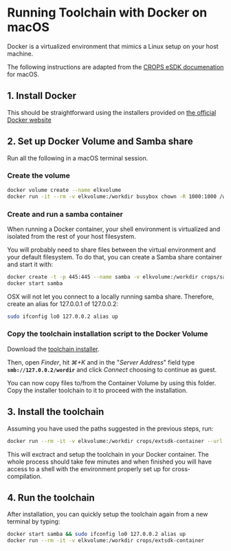 # Running Toolchain with Docker on macOS

Docker is a virtualized environment that mimics a Linux setup on your host machine.

The following instructions are adapted from the [CROPS eSDK documenation](https://github.com/crops/extsdk-container/blob/master/README.md) for macOS.

## 1. Install Docker

This should be straightforward using the installers provided on [the official Docker website](https://docs.docker.com/docker-for-mac/)

## 2. Set up Docker Volume and Samba share

Run all the following in a macOS terminal session.

### Create the volume

```bash
docker volume create --name elkvolume
docker run -it --rm -v elkvolume:/workdir busybox chown -R 1000:1000 /workdir
```

### Create and run a samba container

When running a Docker container, your shell environment is virtualized and isolated from the rest of your host filesystem.

You will probably need to share files between the virtual environment and your default filesystem. To do that, you can create a Samba share container and start it with:

```bash
docker create -t -p 445:445 --name samba -v elkvolume:/workdir crops/samba
docker start samba
```

OSX will not let you connect to a locally running samba share. Therefore, create an alias for 127.0.0.1 of 127.0.0.2:

```bash
sudo ifconfig lo0 127.0.0.2 alias up
```

### Copy the toolchain installation script to the Docker Volume

Download the [toolchain installer](https://github.com/elk-audio/elkpi-sdk/releases/download/v0.1/elk-glibc-x86_64-elk-sika-image-dev-aarch64-raspberrypi3-64-toolchain-1.0.sh).

Then, open _Finder_, hit _⌘+K_ and in the "_Server Address_" field type **`smb://127.0.0.2/wordir`** and click _Connect_ choosing to continue as guest.

You can now copy files to/from the Container Volume by using this folder. Copy the installer toolchain to it to proceed with the installation.

## 3. Install the toolchain

Assuming you have used the paths suggested in the previous steps, run:

```bash
docker run --rm -it -v elkvolume:/workdir crops/extsdk-container --url /workdir/elk-glibc-x86_64-elk-sika-image-dev-aarch64-raspberrypi3-64-toolchain-1.0.sh
```

This will exctract and setup the toolchain in your Docker container. The whole process should take few minutes and when finished you will have access to a shell with the environment properly set up for cross-compilation.

## 4. Run the toolchain

After installation, you can quickly setup the toolchain again from a new terminal by typing:

```bash
docker start samba && sudo ifconfig lo0 127.0.0.2 alias up
docker run --rm -it -v elkvolume:/workdir crops/extsdk-container
```

